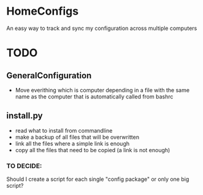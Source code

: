 HomeConfigs
===========

An easy way to track and sync my configuration across multiple computers


TODO
====

GeneralConfiguration
--------------------

+ Move everithing which is computer depending in a file with the same name as the
  computer that is automatically called from bashrc

install.py
----------

+ read what to install from commandline
+ make a backup of all files that will be overwritten
+ link all the files where a simple link is enough
+ copy all the files that need to be copied (a link is not enough)

### TO DECIDE:
Should I create a script for each single "config package" or only one big script?


